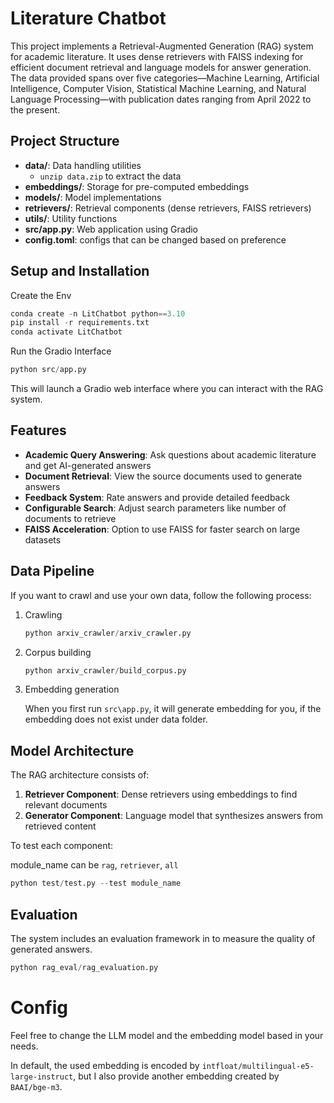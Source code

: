 # Literature Chatbot

This project implements a Retrieval-Augmented Generation (RAG) system for academic literature. It uses dense retrievers with FAISS indexing for efficient document retrieval and language models for answer generation. The data provided spans over five categories—Machine Learning, Artificial Intelligence, Computer Vision, Statistical Machine Learning, and Natural Language Processing—with publication dates ranging from April 2022 to the present. 

## Project Structure

- **data/**: Data handling utilities
  - ```unzip data.zip``` to extract the data
- **embeddings/**: Storage for pre-computed embeddings
- **models/**: Model implementations
- **retrievers/**: Retrieval components (dense retrievers, FAISS retrievers)
- **utils/**: Utility functions
- **src/app.py**: Web application using Gradio
- **config.toml**: configs that can be changed based on preference

## Setup and Installation

Create the Env

```python
conda create -n LitChatbot python==3.10
pip install -r requirements.txt
conda activate LitChatbot
```

Run the Gradio Interface

```python
python src/app.py
```

This will launch a Gradio web interface where you can interact with the RAG system.

## Features

- **Academic Query Answering**: Ask questions about academic literature and get AI-generated answers
- **Document Retrieval**: View the source documents used to generate answers
- **Feedback System**: Rate answers and provide detailed feedback
- **Configurable Search**: Adjust search parameters like number of documents to retrieve
- **FAISS Acceleration**: Option to use FAISS for faster search on large datasets

## Data Pipeline

If you want to crawl and use your own data, follow the following process:

1. Crawling 

   ```python	
   python arxiv_crawler/arxiv_crawler.py
   ```

2. Corpus building 

   ```python
   python arxiv_crawler/build_corpus.py
   ```

3. Embedding generation

   When you first run `src\app.py`, it will generate embedding for you, if the embedding does not exist under data folder.

## Model Architecture

The RAG architecture consists of:
1. **Retriever Component**: Dense retrievers using embeddings to find relevant documents
2. **Generator Component**: Language model that synthesizes answers from retrieved content

To test each component:

module_name can be `rag`, `retriever`, `all`

```python
python test/test.py --test module_name
```

## Evaluation

The system includes an evaluation framework in to measure the quality of generated answers.

```python
python rag_eval/rag_evaluation.py
```

# Config

Feel free to change the LLM model and the embedding model based in your needs.

In default, the used embedding is encoded by `intfloat/multilingual-e5-large-instruct`, but I also provide another embedding created by ` BAAI/bge-m3`. 
